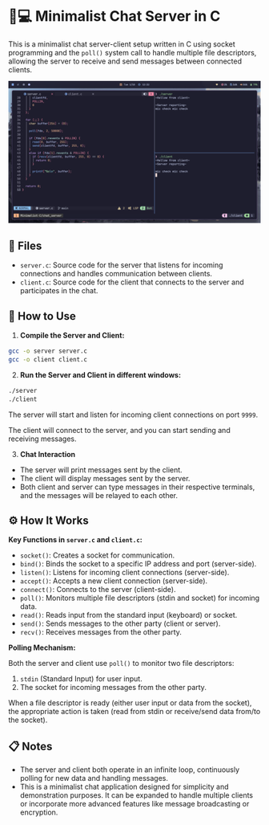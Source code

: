# 💬💻 Minimalist Chat Server in C

This is a minimalist chat server-client setup written in C using socket programming and the `poll()` system call to handle multiple file descriptors, allowing the server to receive and send messages between connected clients.

![chat_server](/screenshots/chat_server.png)

## 📂 Files

- `server.c`: Source code for the server that listens for incoming connections and handles communication between clients.
- `client.c`: Source code for the client that connects to the server and participates in the chat.


## 🚀 How to Use

1. **Compile the Server and Client:**

```bash
gcc -o server server.c
gcc -o client client.c
```

2. **Run the Server and Client in different windows:**

```bash
./server
./client
```
The server will start and listen for incoming client connections on port `9999`.

The client will connect to the server, and you can start sending and receiving messages.

3. **Chat Interaction**

- The server will print messages sent by the client.
- The client will display messages sent by the server.
- Both client and server can type messages in their respective terminals, and the messages will be relayed to each other.

## ⚙️ How It Works

**Key Functions in `server.c` and `client.c`:**

- `socket()`: Creates a socket for communication.
- `bind()`: Binds the socket to a specific IP address and port (server-side).
- `listen()`: Listens for incoming client connections (server-side).
- `accept()`: Accepts a new client connection (server-side).
- `connect()`: Connects to the server (client-side).
- `poll()`: Monitors multiple file descriptors (stdin and socket) for incoming data.
- `read()`: Reads input from the standard input (keyboard) or socket.
- `send()`: Sends messages to the other party (client or server).
- `recv()`: Receives messages from the other party.

**Polling Mechanism:**

Both the server and client use `poll()` to monitor two file descriptors:

1. `stdin` (Standard Input) for user input.
2. The socket for incoming messages from the other party.

When a file descriptor is ready (either user input or data from the socket), the appropriate action is taken (read from stdin or receive/send data from/to the socket).


## 📋 Notes

- The server and client both operate in an infinite loop, continuously polling for new data and handling messages.
- This is a minimalist chat application designed for simplicity and demonstration purposes. It can be expanded to handle multiple clients or incorporate more advanced features like message broadcasting or encryption.
